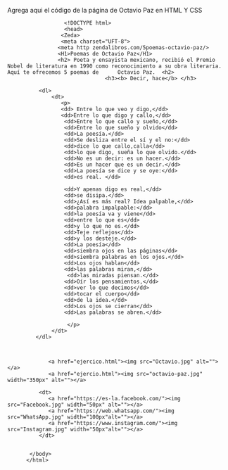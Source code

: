 Agrega aqui el código de la página de Octavio Paz en HTML Y CSS

                      <!DOCTYPE html>
                      <head>
                     <Zeda>
                     <meta charset="UFT-8">
                    <meta http zendalibros.com/5poemas-octavio-paz/>
                    <H1>Poemas de Octavio Paz</H1>
                    <h2> Poeta y ensayista mexicano, recibió el Premio Nobel de literatura en 1990 como reconocimiento a su obra literaria. Aquí te ofrecemos 5 poemas de      Octavio Paz.  <h2>
                                   <h3><b> Decir, hace</b> </h3>

              <dl>
                  <dt> 
                     <p>  
                     <dd> Entre lo que veo y digo,</dd>
                     <dd>Entre lo que digo y callo,</dd>
                      <dd>Entre lo que callo y sueño,</dd>
                      <dd>Entre lo que sueño y olvido</dd>
                      <dd>La poesía.</dd>
                      <dd>Se desliza entre el sí y el no:</dd>
                      <dd>dice lo que callo,calla</dd>
                      <dd>lo que digo, sueña lo que olvido.</dd>
                      <dd>No es un decir: es un hacer.</dd>
                      <dd>Es un hacer que es un decir.</dd>
                      <dd>La poesía se dice y se oye:</dd>
                      <dd>es real. </dd>

                      <dd>Y apenas digo es real,</dd>
                      <dd>se disipa.</dd>
                      <dd>¿Así es más real? Idea palpable,</dd>
                      <dd>palabra impalpable:</dd>
                      <dd>la poesía va y viene</dd>
                      <dd>entre lo que es</dd>
                      <dd>y lo que no es.</dd>
                      <dd>Teje reflejos</dd>
                      <dd>y los desteje.</dd>
                      <dd>La poesía</dd>
                      <dd>siembra ojos en las páginas</dd>
                      <dd>siembra palabras en los ojos.</dd>
                      <dd>Los ojos hablan</dd>
                      <dd>las palabras miran,</dd>
                       <dd>las miradas piensan.</dd>
                      <dd>Oír los pensamientos,</dd>
                      <dd>ver lo que decimos</dd>
                      <dd>tocar el cuerpo</dd>
                      <dd>de la idea.</dd>
                      <dd>Los ojos se cierran</dd>
                      <dd>Las palabras se abren.</dd>

                       </p>
                  </dt>
             </dl>



                 <a href="ejercico.html"><img src="Octavio.jpg" alt=""></a>
                 <a href="ejercio.html"><img src="octavio-paz.jpg" width="350px" alt=""></a>

              <dt>
                 <a href="https://es-la.facebook.com/"><img src="Facebook.jpg" width="50px" alt=""></a>
                 <a href="https://web.whatsapp.com/"><img src="WhatsApp.jpg" width="100px"alt=""></a>
                 <a href="https://www.instagram.com/"><img src="Instagram.jpg" width="50px"alt=""></a>
              </dt>


           </body>
          </html>
